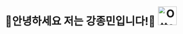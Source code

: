 <div align="center">
  
# 🌟안녕하세요 저는 강종민입니다!🌟 <img src="https://raw.githubusercontent.com/Tarikul-Islam-Anik/Animated-Fluent-Emojis/master/Emojis/Animals/Otter.png" alt="Otter" width="49" height="49" />

</div>
